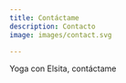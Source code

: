 ```yaml
---
title: Contáctame
description: Contacto
image: images/contact.svg

---
```

Yoga con Elsita, contáctame